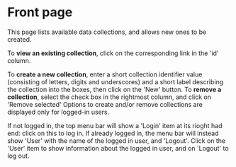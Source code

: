 # Front page

This page lists available data collections, and allows new ones to be created.

To **view an existing collection**, click on the corresponding link in the 'id' column.

To **create a new collection**, enter a short collection identifier value (consisting of letters, digits and underscores) and a short label describing the collection into the boxes, then click on the 'New' button.  To **remove a collection**, select the check box in the rightmost column, and click on 'Remove selected'  Options to create and/or remove collections are displayed only for logged-in users.

If not logged in, the top menu bar will show a 'Login' item at its rioght had end: click on this to log in.  If already logged in, the menu bar will instead show 'User' with the name of the logged in user, and 'Logout'.  Click on the 'User' item to show information about the logged in user, and on 'Logout' to log out.
